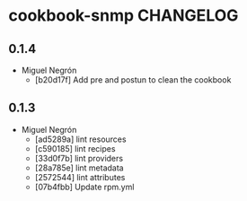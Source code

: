 cookbook-snmp CHANGELOG
===============

## 0.1.4

  - Miguel Negrón
    - [b20d17f] Add pre and postun to clean the cookbook

## 0.1.3

  - Miguel Negrón
    - [ad5289a] lint resources
    - [c590185] lint recipes
    - [33d0f7b] lint providers
    - [28a785e] lint metadata
    - [2572544] lint attributes
    - [07b4fbb] Update rpm.yml
